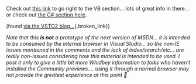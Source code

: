 Check out [this link](http://whidbey.msdn.microsoft.com/library/en-us/dv_vbcn/html/d7e97396-7f42-4873-a81c-4ebcc4b6ca02.asp) to go right to the VB section... lots of great info in there... or check out [the C# section here](http://whidbey.msdn.microsoft.com/library/en-us/dv_cscon/html/9bc638b4-757d-43e6-b87b-65a3fa6b787b.asp).

(found [via the VSTO2 blog...](http://weblogs.asp.net/vsto2/archive/2004/06/05/149389.aspx){.broken_link})

_Note that this **is not** a prototype of the next version of MSDN... it is intended to be consumed by the internal browser in Visual Studio... so the non-IE issues mentioned in the comments and the lack of index/search/etc... are really non-issues considering how this material is intended to be used. I post it only to give a little bit more Whidbey information to folks who haven't installed the Community previews.... using it through a normal browser may not provide the greatest experience at this point 🙂_